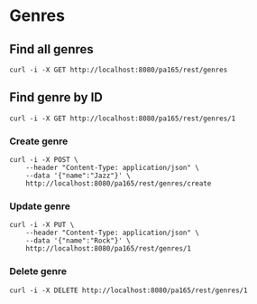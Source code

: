 # Genres

## Find all genres

```
curl -i -X GET http://localhost:8080/pa165/rest/genres
```

## Find genre by ID

```
curl -i -X GET http://localhost:8080/pa165/rest/genres/1
```

### Create genre

```
curl -i -X POST \
	--header "Content-Type: application/json" \
	--data '{"name":"Jazz"}' \
	http://localhost:8080/pa165/rest/genres/create
```

### Update genre

```
curl -i -X PUT \
	--header "Content-Type: application/json" \
	--data '{"name":"Rock"}' \
	http://localhost:8080/pa165/rest/genres/1
```

### Delete genre

```
curl -i -X DELETE http://localhost:8080/pa165/rest/genres/1
```
